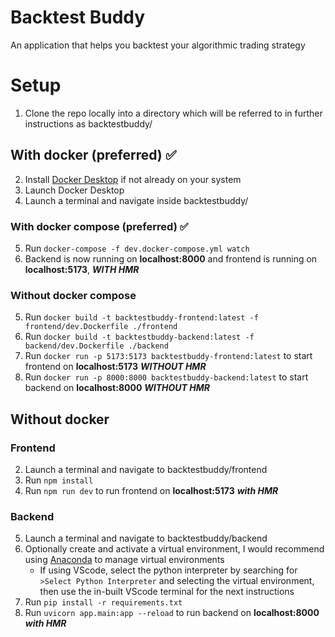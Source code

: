# Backtest Buddy

An application that helps you backtest your algorithmic trading strategy

# Setup

1. Clone the repo locally into a directory which will be referred to in further instructions as backtestbuddy/

## With docker (preferred) ✅

2. Install [Docker Desktop](https://www.docker.com/products/docker-desktop/) if not already on your system
3. Launch Docker Desktop
4. Launch a terminal and navigate inside backtestbuddy/

### With docker compose (preferred) ✅

5. Run `docker-compose -f dev.docker-compose.yml watch`
6. Backend is now running on **localhost:8000** and frontend is running on **localhost:5173**, ***WITH HMR***

### Without docker compose

5. Run `docker build -t backtestbuddy-frontend:latest -f frontend/dev.Dockerfile ./frontend`
6. Run `docker build -t backtestbuddy-backend:latest -f backend/dev.Dockerfile ./backend`
7. Run `docker run -p 5173:5173 backtestbuddy-frontend:latest` to start frontend on **localhost:5173** ***WITHOUT HMR***
8. Run `docker run -p 8000:8000 backtestbuddy-backend:latest` to start backend on **localhost:8000** ***WITHOUT HMR***

## Without docker

### Frontend

2. Launch a terminal and navigate to backtestbuddy/frontend
3. Run `npm install`
4. Run `npm run dev` to run frontend on **localhost:5173** ***with HMR***

### Backend

5. Launch a terminal and navigate to backtestbuddy/backend
6. Optionally create and activate a virtual environment, I would recommend using [Anaconda](https://www.anaconda.com/download) to manage virtual environments
   - If using VScode, select the python interpreter by searching for `>Select Python Interpreter` and selecting the virtual environment, then use the in-built VScode terminal for the next instructions
7. Run `pip install -r requirements.txt`
8. Run `uvicorn app.main:app --reload` to run backend on **localhost:8000** ***with HMR***
